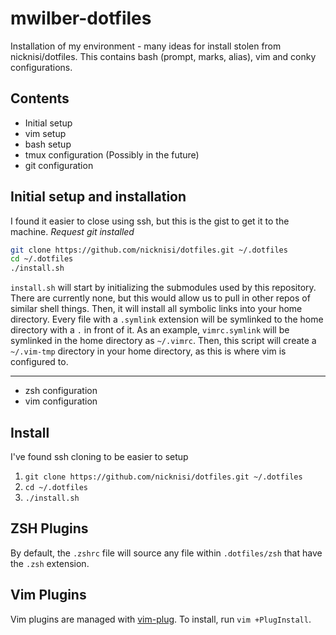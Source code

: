 # mwilber-dotfiles

Installation of my environment - many ideas for install stolen from nicknisi/dotfiles.
This contains bash (prompt, marks, alias), vim and conky configurations.

## Contents

+ Initial setup
+ vim setup
+ bash setup
+ tmux configuration (Possibly in the future)
+ git configuration

## Initial setup and installation

I found it easier to close using ssh, but this is the gist to get it to the machine.
*Request git installed*

```bash
git clone https://github.com/nicknisi/dotfiles.git ~/.dotfiles
cd ~/.dotfiles
./install.sh
```

`install.sh` will start by initializing the submodules used by this repository. There are currently none, but this would allow us to pull in other repos of similar shell things. Then, it will install all symbolic links into your home directory. Every file with a `.symlink` extension will be symlinked to the home directory with a `.` in front of it. As an example, `vimrc.symlink` will be symlinked in the home directory as `~/.vimrc`. Then, this script will create a `~/.vim-tmp` directory in your home directory, as this is where vim is configured to. 

-----

+ zsh configuration
+ vim configuration

## Install

I've found ssh cloning to be easier to setup

1. `git clone https://github.com/nicknisi/dotfiles.git ~/.dotfiles`
1. `cd ~/.dotfiles`
1. `./install.sh`

## ZSH Plugins

By default, the `.zshrc` file will source any file within `.dotfiles/zsh` that have the `.zsh` extension.

## Vim Plugins

Vim plugins are managed with [vim-plug](https://github.com/junegunn/vim-plug). To install, run `vim +PlugInstall`.
